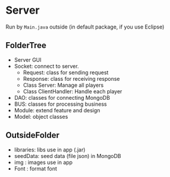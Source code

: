 # Server

Run by `Main.java` outside (in default package, if you use Eclipse)

## FolderTree

- Server GUI
- Socket: connect to server.
  - Request: class for sending request
  - Response: class for receiving response
  - Class Server: Manage all players
  - Class ClientHandler: Handle each player
- DAO: classes for connecting MongoDB
- BUS: classes for processing business
- Module: extend feature and design
- Model: object classes

## OutsideFolder

- libraries: libs use in app (.jar)
- seedData: seed data (file json) in MongoDB
- img : images use in app
- Font : format font
